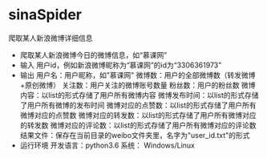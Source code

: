 # sinaSpider
爬取某人新浪微博详细信息
 - 爬取某人新浪微博今日的微博信息，如“慕课网”
 - 输入
    用户id，例如新浪微博昵称为“慕课网”的id为“3306361973”
 - 输出
    用户名：用户昵称，如"慕课网"
    微博数：用户的全部微博数（转发微博+原创微博）
    关注数：用户关注的微博账号数量
    粉丝数：用户的粉丝数
    微博内容：以list的形式存储了用户所有微博内容
    微博发布时间：以list的形式存储了用户所有微博的发布时间
    微博对应的点赞数：以list的形式存储了用户所有微博对应的点赞数
    微博对应的转发数：以list的形式存储了用户所有微博对应的转发数
    微博对应的评论数：以list的形式存储了用户所有微博对应的评论数
    结果文件：保存在当前目录的weibo文件夹里，名字为"user_id.txt"的形式 
 -  运行环境
    开发语言：python3.6
    系统： Windows/Linux
